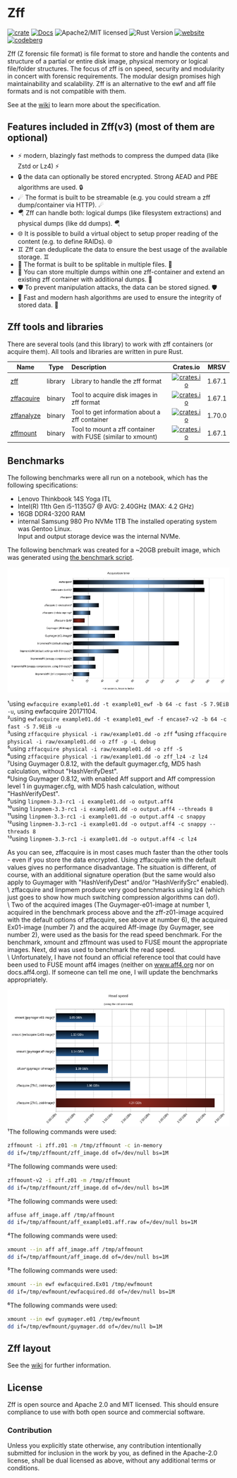 # Zff

[![crate][crate-image]][crate-link]
[![Docs][docs-image]][docs-link]
![Apache2/MIT licensed][license-image]
![Rust Version][rustc-image]
[![website][website-image]][website-link]
[![codeberg][codeberg-image]][codeberg-link]

Zff (Z forensic file format) is file format to store and handle the contents and structure of a partial or entire disk image, physical memory or logical file/folder structures.
The focus of zff is on speed, security and modularity in concert with forensic requirements. The modular design promises high maintainability and scalability.
Zff is an alternative to the ewf and aff file formats and is not compatible with them.

See at the [wiki](https://github.com/ph0llux/zff/wiki) to learn more about the specification.

## Features included in Zff(v3) (most of them are optional)

- ⚡ modern, blazingly fast methods to compress the dumped data (like Zstd or Lz4) ⚡
- 🔒 the data can optionally be stored encrypted. Strong AEAD and PBE algorithms are used.  🔒
- ☄ The format is built to be streamable (e.g. you could stream a zff dump/container via HTTP). ☄
- 🪂 Zff can handle both: logical dumps (like filesystem extractions) and physical dumps (like dd dumps). 🪂
- 🌐️ It is possible to build a virtual object to setup proper reading of the content (e.g. to define RAIDs). 🌐️
- ♊️ Zff can deduplicate the data to ensure the best usage of the available storage. ♊️
- 🤹 The format is built to be splitable in multiple files. 🤹
- 🍱 You can store multiple dumps within one zff-container and extend an existing zff container with additional dumps. 🍱
- 🛡 To prevent manipulation attacks, the data can be stored signed. 🛡
- 🔗 Fast and modern hash algorithms are used to ensure the integrity of stored data. 🔗

## Zff tools and libraries

There are several tools (and this library) to work with zff containers (or acquire them). All tools and libraries are written in pure Rust.

| Name | Type | Description | Crates.io | MRSV
|------|:----:|:------------|:---------:|:----:|
| [zff](https://github.com/ph0llux/zff)  | library | Library to handle the zff format | [![crates.io][zff-crates-io-image]][zff-crates-io-link] | 1.67.1 |
| [zffacquire](https://github.com/ph0llux/zffacquire) | binary | Tool to acquire disk images in zff format | [![crates.io][zffacquire-crates-io-image]][zffacquire-crates-io-link] | 1.67.1 |
| [zffanalyze](https://github.com/ph0llux/zffanalyze) | binary | Tool to get information about a zff container | [![crates.io][zffanalyze-crates-io-image]][zffanalyze-crates-io-link] | 1.70.0 |
| [zffmount](https://github.com/ph0llux/zffmount) | binary | Tool to mount a zff container with FUSE (similar to xmount) | [![crates.io][zffmount-crates-io-image]][zffmount-crates-io-link] | 1.67.1 |

## Benchmarks

The following benchmarks were all run on a notebook, which has the following specifications:
- Lenovo Thinkbook 14S Yoga ITL  
- Intel(R) 11th Gen i5-1135G7 @ AVG: 2.40GHz (MAX: 4.2 GHz)  
- 16GB DDR4-3200 RAM  
- internal Samsung 980 Pro NVMe 1TB 
The installed operating system was Gentoo Linux.  
Input and output storage device was the internal NVMe.  

The following benchmark was created for a \~20GB prebuilt image, which was generated using [the benchmark script](/benchmarks/gen_benchmark_image.sh).

![Acquisition time](/benchmarks/acquisition_time.png)  

¹using ```ewfacquire example01.dd -t example01_ewf -b 64 -c fast -S 7.9EiB -u```, using ewfacquire 20171104.  
²using ```ewfacquire example01.dd -t example01_ewf -f encase7-v2 -b 64 -c fast -S 7.9EiB -u```  
³using ```zffacquire physical -i raw/example01.dd -o zff``` 
⁴using ```zffacquire physical -i raw/example01.dd -o zff -p -L debug```  
⁵using ```zffacquire physical -i raw/example01.dd -o zff -S```  
⁶using ```zffacquire physical -i raw/example01.dd -o zff_lz4 -z lz4```   
⁷Using Guymager 0.8.12, with the default guymager.cfg, MD5 hash calculation, without "HashVerifyDest".  
⁸Using Guymager 0.8.12, with enabled Aff support and Aff compression level 1 in guymager.cfg, with MD5 hash calculation, without "HashVerifyDest".  
⁹using ```linpmem-3.3-rc1 -i example01.dd -o output.aff4```  
¹⁰using ```linpmem-3.3-rc1 -i example01.dd -o output.aff4 --threads 8```  
¹¹using ```linpmem-3.3-rc1 -i example01.dd -o output.aff4 -c snappy```  
¹²using ```linpmem-3.3-rc1 -i example01.dd -o output.aff4 -c snappy --threads 8```  
¹³using ```linpmem-3.3-rc1 -i example01.dd -o output.aff4 -c lz4```  

As you can see, zffacquire is in most cases much faster than the other tools - even if you store the data encrypted. Using zffacquire with the default values gives no performance disadvantage. The situation is different, of course, with an additional signature operation (but the same would also apply to Guymager with "HashVerifyDest" and/or "HashVerifySrc" enabled).  
\ 
zffacquire and linpmem produce very good benchmarks using lz4 (which just goes to show how much switching compression algorithms can do!).  
\ 
Two of the acquired images (The Guymager-e01-image at number 1, acquired in the benchmark process above and the zff-z01-image acquired with the default options of zffacquire, see above at number 6), the acquired Ex01-image (number 7) and the acquired Aff-image (by Guymager, see number 2), were used as the basis for the read speed benchmark.
For the benchmark, xmount and zffmount was used to FUSE mount the appropriate images. Next, dd was used to benchmark the read speed.  
\ 
Unfortunately, I have not found an official reference tool that could have been used to FUSE mount aff4 images (neither on www.aff4.org nor on docs.aff4.org).
If someone can tell me one, I will update the benchmarks appropriately.

![Read speed](/benchmarks/read_speed_dd.png)
\
¹The following commands were used:
```bash
zffmount -i zff.z01 -m /tmp/zffmount -c in-memory
dd if=/tmp/zffmount/zff_image.dd of=/dev/null bs=1M
```
²The following commands were used:
```bash
zffmount-v2 -i zff.z01 -m /tmp/zffmount
dd if=/tmp/zffmount/zff_image.dd of=/dev/null bs=1M
```
³The following commands were used:
```bash
affuse aff_image.aff /tmp/affmount
dd if=/tmp/affmount/aff_example01.aff.raw of=/dev/null bs=1M
```
⁴The following commands were used:
```bash
xmount --in aff aff_image.aff /tmp/affmount
dd if=/tmp/affmount/aff_image.dd of=/dev/null bs=1M
```
⁵The following commands were used:
```bash
xmount --in ewf ewfacquired.Ex01 /tmp/ewfmount
dd if=/tmp/ewfmount/ewfacquired.dd of=/dev/null bs=1M
```
⁶The following commands were used:
```bash
xmount --in ewf guymager.e01 /tmp/ewfmount
dd if=/tmp/ewfmount/guymager.dd of=/dev/null b=1M
```
## Zff layout

See the [wiki](https://github.com/ph0llux/zff/wiki) for further information.

## License

Zff is open source and Apache 2.0 and MIT licensed. This should ensure compliance to use with both open source and commercial software.

### Contribution

Unless you explicitly state otherwise, any contribution intentionally submitted for inclusion in the work by you, as defined in the Apache-2.0 license, shall be dual licensed as above, without any additional terms or conditions.

[//]: # (badges)

[codeberg-image]: https://img.shields.io/badge/Codeberg_Mirror-codeberg.org/zff--team/zff--rs-blue
[codeberg-link]: https://codeberg.org/zff-team/zff-rs
[crate-image]: https://img.shields.io/crates/v/zff
[crate-link]: https://crates.io/crates/zff
[docs-image]: https://docs.rs/zff/badge.svg
[docs-link]: https://docs.rs/zff/
[license-image]: https://img.shields.io/badge/license-Apache2.0/MIT-blue.svg
[rustc-image]: https://img.shields.io/badge/rustc-1.67.1+-blue.svg
[website-image]: https://img.shields.io/website-up-down-green-red/http/zff.dev.svg
[website-link]: https://zff.dev

[zff-crates-io-image]: https://img.shields.io/crates/v/zff.svg
[zff-crates-io-link]: https://crates.io/crates/zff

[zffacquire-crates-io-image]: https://img.shields.io/crates/v/zffacquire.svg
[zffacquire-crates-io-link]: https://crates.io/crates/zffacquire

[zffanalyze-crates-io-image]: https://img.shields.io/crates/v/zffanalyze.svg
[zffanalyze-crates-io-link]: https://crates.io/crates/zffanalyze

[zffmount-crates-io-image]: https://img.shields.io/crates/v/zffmount.svg
[zffmount-crates-io-link]: https://crates.io/crates/zffmount
